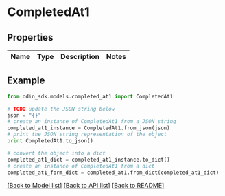 # CompletedAt1


## Properties

Name | Type | Description | Notes
------------ | ------------- | ------------- | -------------

## Example

```python
from odin_sdk.models.completed_at1 import CompletedAt1

# TODO update the JSON string below
json = "{}"
# create an instance of CompletedAt1 from a JSON string
completed_at1_instance = CompletedAt1.from_json(json)
# print the JSON string representation of the object
print CompletedAt1.to_json()

# convert the object into a dict
completed_at1_dict = completed_at1_instance.to_dict()
# create an instance of CompletedAt1 from a dict
completed_at1_form_dict = completed_at1.from_dict(completed_at1_dict)
```
[[Back to Model list]](../README.md#documentation-for-models) [[Back to API list]](../README.md#documentation-for-api-endpoints) [[Back to README]](../README.md)


